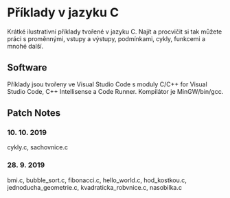 # Příklady v jazyku C

Krátké ilustrativní příklady tvořené v jazyku C. Najít a procvičit si tak můžete práci s proměnnými, vstupy a výstupy, podmínkami, cykly, funkcemi a mnohé další.

## Software

Příklady jsou tvořeny ve Visual Studio Code s moduly C/C++ for Visual Studio Code, C++ Intellisense a Code Runner. Kompilátor je MinGW/bin/gcc.

## Patch Notes

### 10. 10. 2019

cykly.c, sachovnice.c

### 28. 9. 2019

bmi.c, bubble_sort.c, fibonacci.c, hello_world.c, hod_kostkou.c, jednoducha_geometrie.c, kvadraticka_robvnice.c, nasobilka.c
